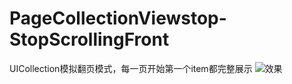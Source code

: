 # PageCollectionViewstop-StopScrollingFront
UICollection模拟翻页模式，每一页开始第一个item都完整展示
![效果](https://github.com/CLuRoad/PageCollectionViewstop-StopScrollingFront/blob/master/screenshot/final_result%20.GIF?raw=true)
